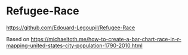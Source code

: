 # Refugee-Race

https://github.com/Edouard-Legoupil/Refugee-Race

Based on https://michaeltoth.me/how-to-create-a-bar-chart-race-in-r-mapping-united-states-city-population-1790-2010.html 
